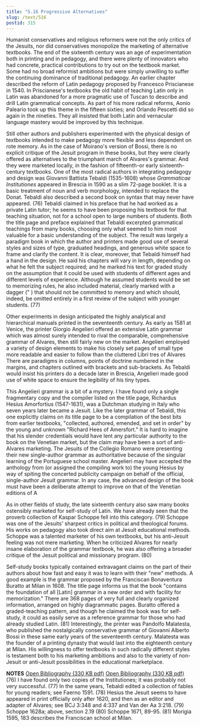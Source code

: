 ```yaml
---
title: "5.16 Progressive Alternatives"
slug: /text/516
postid: 315
---
```

Humanist conservatives and religious reformers were not the only critics of the Jesuits, nor did conservatives monopolize the marketing of alternative textbooks. The end of the sixteenth century was an age of experimentation both in printing and in pedagogy, and there were plenty of innovators who had concrete, practical contributions to try out on the textbook market. Some had no broad reformist ambitions but were simply unwilling to suffer the continuing dominance of traditional pedagogy. An earlier chapter described the reform of Latin pedagogy proposed by Francesco Priscianese in 1540. In Priscianese's textbooks the old habit of teaching Latin only in Latin was abandoned for a more pragmatic use of Tuscan to describe and drill Latin grammatical concepts. As part of his more radical reforms, Aonio Paleario took up this theme in the fifteen sixties; and Orlando Pescetti did so again in the nineties. They all insisted that both Latin and vernacular language mastery would be improved by this technique.

Still other authors and publishers experimented with the physical design of textbooks intended to make pedagogy more flexible and less dependent on rote memory. As in the case of Moirano's version of Bossi, there is no explicit critique of the Jesuit program in these books, but they were clearly offered as alternatives to the triumphant march of Alvares's grammar. And they were marketed locally, in the fashion of fifteenth-or early sixteenth-century textbooks. One of the most radical authors in integrating pedagogy and design was Giovanni Battista Tebaldi (1535-1608) whose <em>Grammaticae Institutiones</em> appeared in Brescia in 1590 as a slim 72-page booklet. It is a basic treatment of noun and verb morphology, intended to replace the Donat. Tebaldi also described a second book on syntax that may never have appeared. (76) Tebaldi claimed in his preface that he had worked as a private Latin tutor; he seems to have been proposing his textbook for that teaching situation, not for a school open to large numbers of students. Both the title page and preface explained that Tebaldi excerpted grammatical teachings from many books, choosing only what seemed to him most valuable for a basic understanding of the subject. The result was largely a paradigm book in which the author and printers made good use of several styles and sizes of type, graduated headings, and generous white space to frame and clarify the content. It is clear, moreover, that Tebaldi himself had a hand in the design. He said his chapters will vary in length, depending on what he felt the subject required; and he marked his text for graded study on the assumption that it could be used with students of different ages and different levels of experience. Although he assumed students would be set to memorizing rules, he also included material, clearly marked with a dagger (" ) that should not be committed to memory and which should, indeed, be omitted entirely in a first review of the subject with younger students. (77)

Other experiments in design anticipated the highly analytical and hierarchical manuals printed in the seventeenth century. As early as 1581 at Venice, the printer Giorgio Angelieri offered an extensive Latin grammar which was almost surely intended to rival the comparable, comprehensive grammar of Alvares, then still fairly new on the market. Angelieri employed a variety of design elements to make his closely set pages of small type more readable and easier to follow than the cluttered Libri tres of Alvares There are paradigms in columns, points of doctrine numbered in the margins, and chapters outlined with brackets and sub-brackets. As Tebaldi would insist his printers do a decade later in Brescia, Angelieri made good use of white space to ensure the legibility of his tiny types.

This Angelieri grammar is a bit of a mystery. I have found only a single fragmentary copy and the compiler listed on the title page, Richardus Hesius Amorfortius (1547-1631), was a Dutchman studying in Italy who seven years later became a Jesuit. Like the later grammar of Tebaldi, this one explicitly claims on its title page to be a compilation of the best bits from earlier textbooks, "collected, authored, emended, and set in order" by the young and unknown "Richard Hees of Amersfort." It is hard to imagine that his slender credentials would have lent any particular authority to the book on the Venetian market, but the claim may have been a sort of anti-Alvares marketing. The Jesuits of the Collegio Romano were presenting their new single-author grammar as authoritative because of the singular learning of the Portuguese school master. Angelieri may have accepted the anthology from (or assigned the compiling work to) the young Hesius by way of spiting the concerted publicity campaign on behalf of the official, single-author Jesuit grammar. In any case, the advanced design of the book must have been a deliberate attempt to improve on that of the Venetian editions of A

As in other fields of study, the late sixteenth century also saw many books ostensibly marketed for self-study of Latin. We have already seen that the proverb collection of Kaspar Schoppe fell into this category. (79) Schoppe was one of the Jesuits' sharpest critics in political and theological forums. His works on pedagogy also took direct aim at Jesuit educational methods. Schoppe was a talented marketer of his own textbooks, but his anti-Jesuit feeling was not mere marketing. When he criticized Alvares for nearly insane elaboration of the grammar textbook, he was also offering a broader critique of the Jesuit political and missionary program. (80)

Self-study books typically contained extravagant claims on the part of their authors about how fast and easy it was to learn with their "new" methods. A good example is the grammar proposed by the Franciscan Bonaventura Buratto at Milan in 1608. The title page informs us that the book "contains the foundation of all [Latin] grammar in a new order and with facility for memorization." There are 368 pages of very full and clearly organized information, arranged on highly diagrammatic pages. Buratto offered a graded-teaching pattern, and though he claimed the book was for self-study, it could as easily serve as a reference grammar for those who had already studied Latin. (81) Interestingly, the printer was Pandolfo Malatesta, who published the nostalgically conservative grammar of Giovanni Alberto Bossi in these same early years of the seventeenth century. Malatesta was the founder of a printing dynasty that would last into the eighteenth century at Milan. His willingness to offer textbooks in such radically different styles is testament both to his marketing ambitions and also to the variety of non-Jesuit or anti-Jesuit possibilities in the educational marketplace.

<strong>NOTES</strong>
<a href="http://www.humanismforsale.org/bibliography.pdf" target="new">Open Bibliography (330 KB pdf)</a>
<a href="http://www.humanismforsale.org/bibliography.pdf" target="new">Open Bibliography (330 KB pdf)</a>
(76) I have found only two copies of the Institutiones; it was probably not very successful.
(77) In the same years, Tebaldi edited a collection of fables for young readers; see Faerno 1591.
(78) Hesius the Jesuit seems to have appeared in print officially only after 1620, and then as an editor and adapter of Alvares; see BCJ 3:348 and 4:337 and Van der Aa 3:218.
(79) Schoppe 1628a; above, section 2.19
(80) Schoppe 1671, 89-95.
(81) Morigia 1595, 183 describes the Franciscan school at Milan.
